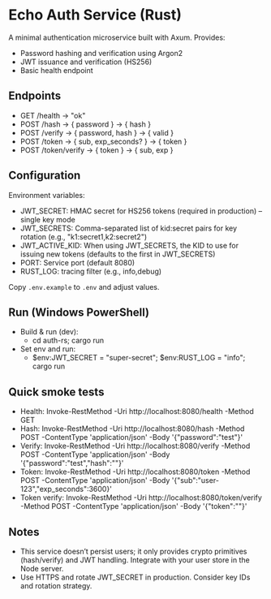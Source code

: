 # Echo Auth Service (Rust)

A minimal authentication microservice built with Axum. Provides:
- Password hashing and verification using Argon2
- JWT issuance and verification (HS256)
- Basic health endpoint

## Endpoints
- GET /health → "ok"
- POST /hash → { password } → { hash }
- POST /verify → { password, hash } → { valid }
- POST /token → { sub, exp_seconds? } → { token }
- POST /token/verify → { token } → { sub, exp }

## Configuration
Environment variables:
- JWT_SECRET: HMAC secret for HS256 tokens (required in production) – single key mode
- JWT_SECRETS: Comma-separated list of kid:secret pairs for key rotation (e.g., "k1:secret1,k2:secret2")
- JWT_ACTIVE_KID: When using JWT_SECRETS, the KID to use for issuing new tokens (defaults to the first in JWT_SECRETS)
- PORT: Service port (default 8080)
- RUST_LOG: tracing filter (e.g., info,debug)

Copy `.env.example` to `.env` and adjust values.

## Run (Windows PowerShell)
- Build & run (dev):
  - cd auth-rs; cargo run
- Set env and run:
  - $env:JWT_SECRET = "super-secret"; $env:RUST_LOG = "info"; cargo run

## Quick smoke tests
- Health: Invoke-RestMethod -Uri http://localhost:8080/health -Method GET
- Hash: Invoke-RestMethod -Uri http://localhost:8080/hash -Method POST -ContentType 'application/json' -Body '{"password":"test"}'
- Verify: Invoke-RestMethod -Uri http://localhost:8080/verify -Method POST -ContentType 'application/json' -Body '{"password":"test","hash":"<paste-from-hash>"}'
- Token: Invoke-RestMethod -Uri http://localhost:8080/token -Method POST -ContentType 'application/json' -Body '{"sub":"user-123","exp_seconds":3600}'
- Token verify: Invoke-RestMethod -Uri http://localhost:8080/token/verify -Method POST -ContentType 'application/json' -Body '{"token":"<paste-token>"}'

## Notes
- This service doesn’t persist users; it only provides crypto primitives (hash/verify) and JWT handling. Integrate with your user store in the Node server.
- Use HTTPS and rotate JWT_SECRET in production. Consider key IDs and rotation strategy.
